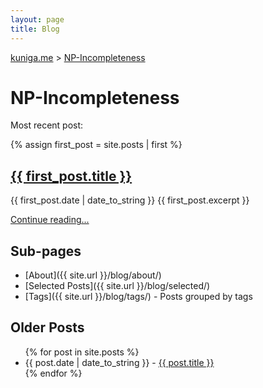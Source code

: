 ```yaml
---
layout: page
title: Blog
---
```


<p>
  <a href="{{ site.url }}">kuniga.me</a> > <a href="{{ site.url }}/blog">NP-Incompleteness</a>
</p>

# NP-Incompleteness

<p class="top_margin">Most recent post:</p>

{% assign first_post = site.posts | first %}
<h2><a href="{{ first_post.url }}">{{ first_post.title }}</a></h2>
{{ first_post.date | date_to_string }}
{{ first_post.excerpt }}
<p class="right"><a href="{{ first_post.url }}">Continue reading...</a></p>

## Sub-pages

* [About]({{ site.url }}/blog/about/)
* [Selected Posts]({{ site.url }}/blog/selected/)
* [Tags]({{ site.url }}/blog/tags/) - Posts grouped by tags

## Older Posts

<ul>
  {% for post in site.posts %}
    <li>
      <span class="monospace">{{ post.date | date_to_string }} - </span><a href="{{ post.url }}">{{ post.title }}</a>
    </li>
  {% endfor %}
</ul>
